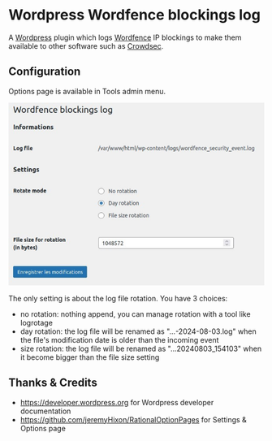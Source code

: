 # Wordpress Wordfence blockings log

A [Wordpress](https://wordpress.org/) plugin which logs [Wordfence](https://www.wordfence.com/) IP blockings to make them available to other software such as [Crowdsec](https://www.crowdsec.net/).

## Configuration

Options page is available in Tools admin menu.

![options page](assets/screenshot-1.jpg)

The only setting is about the log file rotation. You have 3 choices:
- no rotation: nothing append, you can manage rotation with a tool like logrotage
- day rotation: the log file will be renamed as "...-2024-08-03.log" when the file's modification date is older than the incoming event
- size rotation: the log file will be renamed as "...20240803_154103" when it become bigger than the file size setting

## Thanks & Credits

- https://developer.wordpress.org for Wordpress developer documentation
- https://github.com/jeremyHixon/RationalOptionPages for Settings & Options page
